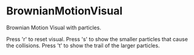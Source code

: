 # BrownianMotionVisual

Brownian Motion Visual with particles.

Press 'r' to reset visual.
Press 's' to show the smaller particles that cause the collisions.
Press 't' to show the trail of the larger particles.
